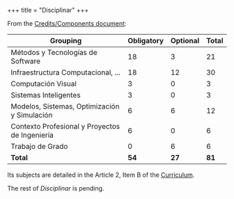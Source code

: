 +++
title = "Disciplinar"
+++

From the [Credits/Components document][credits]:

| Grouping                                       | Obligatory | Optional | Total  |
|------------------------------------------------|------------|----------|--------|
| Métodos y Tecnologías de Software              |   18       |    3     |   21   |
| Infraestructura Computacional, ...             |   18       |   12     |   30   |
| Computación Visual                             |    3       |    0     |    3   |
| Sistemas Inteligentes                          |    3       |    0     |    3   |
| Modelos, Sistemas, Optimización y Simulación   |    6       |    6     |   12   |
| Contexto Profesional y Proyectos de Ingeniería |    6       |    0     |    6   |
| Trabajo de Grado                               |    0       |    6     |    6   |
| **Total**                                      | **54**     | **27**   | **81** |



Its subjects are detailed in the Article 2, Item B of the [Curriculum][curriculum].

The rest of _Disciplinar_ is pending.

[credits]: http://www.legal.unal.edu.co/rlunal/home/doc.jsp?d_i=73193
[curriculum]: http://www.legal.unal.edu.co/rlunal/home/doc.jsp?d_i=73711
